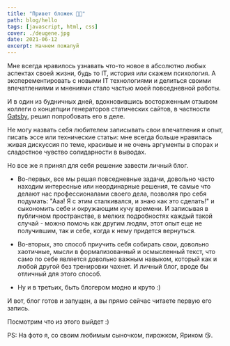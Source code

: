 ```yaml
---
title: "Привет бложек 🐱‍💻"
path: blog/hello
tags: [javascript, html, css]
cover: ./deugene.jpg
date: 2021-06-12
excerpt: Начнем пожалуй
---
```


Мне всегда нравилось узнавать что-то новое в абсолютно любых аспектах своей жизни, будь то IT, история или скажем психология.
А эксперементировать с новыми IT технологиями и делиться своими впечатлениями и мнениями стало частью моей повседневной работы.

И в один из будничных дней, вдохновившись восторженным отзывом коллеги о концепции генераторов статических сайтов, в частности [Gatsby](https://gatsbyjs.com), решил попробовать его в деле.

Не могу назвать себя любителем записывать свои впечатления и опыт, писать эссе или технические статьи: мне всегда больше нравилась живая дискуссия по теме, красивые и не очень аргументы в спорах и сладостное чувство солидарности в выводах.

Но все же я принял для себя решение завести личный блог.

* Во-первых, все мы решая повседневные задачи, довольно часто находим интересные или неординарные решения, те самые что делают нас профессионалами своего дела, позволяя про себя подумать: "Ааа! Я с этим сталкивался, и знаю как это сделать!" и сыкономить себе и окружающим кучу времени. И записывая в публичном пространстве, в мелких подробностях каждый такой случай - можно помочь как другим людям, этот опыт еще не получившим, так и себе, когда к нему придется вернуться.

* Во-вторых, это способ приучить себя собирать свои, довольно хаотичные, мысли в формализованный и осмысленный текст, что само по себе является довольно важным навыком, который как и любой другой без тренировки чахнет. И личный блог, вроде бы отличный для этого способ.

* Ну и в третьих, быть блогером модно и круто :)

И вот, блог готов и запущен, а вы прямо сейчас читаете первую его запись.

Посмотрим что из этого выйдет :)


PS: На фото я, со своим любимым сыночком, пирожком, Яриком 😘.
